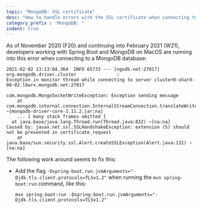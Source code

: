 ```yaml
---
topic: "MongoDB: SSL certificate"
desc: "How to handle errors with the SSL certificate when connecting to MongoDB"
category_prefix	: "MongoDB: "
indent: true
---
```


As of November 2020 (F20) and continuing into February 2021 (W21), developers working with
Spring Boot and MongoDB on MacOS are running into this error when connecting to a MongoDB 
database:

```
2021-02-02 13:13:04.364  INFO 65733 --- [ngodb.net:27017] org.mongodb.driver.cluster               : 
Exception in monitor thread while connecting to server cluster0-shard-00-02.l6wrx.mongodb.net:27017

com.mongodb.MongoSocketWriteException: Exception sending message
	at com.mongodb.internal.connection.InternalStreamConnection.translateWriteException(InternalStreamConnection.java:551) ~[mongodb-driver-core-3.11.2.jar:na]
	... [ many stack frames omitted ]
  at java.base/java.lang.Thread.run(Thread.java:832) ~[na:na]
Caused by: javax.net.ssl.SSLHandshakeException: extension (5) should not be presented in certificate_request
	at java.base/sun.security.ssl.Alert.createSSLException(Alert.java:131) ~[na:na]
```

The following work around seems to fix this: 
* Add the flag `-Dspring-boot.run.jvmArguments="-Djdk.tls.client.protocols=TLSv1.2"` when running the `mvn spring-boot:run` command, like this:

  ```
  mvn spring-boot:run -Dspring-boot.run.jvmArguments="-Djdk.tls.client.protocols=TLSv1.2"
  ```
  
